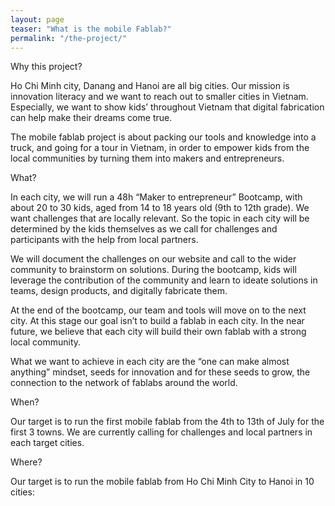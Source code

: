 ```yaml
---
layout: page
teaser: "What is the mobile Fablab?"
permalink: "/the-project/"
---
```

Why this project?

Ho Chi Minh city, Danang and Hanoi are all big cities. Our mission is innovation literacy and we want to reach out to smaller cities in Vietnam. Especially, we want to show kids’ throughout Vietnam that digital fabrication can help make their dreams come true. 

The mobile fablab project is about packing our tools and knowledge into a truck, and going for a tour in Vietnam, in order to empower kids from the local communities by turning them into makers and entrepreneurs.

What?

In each city, we will run a 48h “Maker to entrepreneur” Bootcamp, with about 20 to 30 kids, aged from 14 to 18 years old (9th to 12th grade). We want challenges that are locally relevant.
So the topic in each city will be determined by the kids themselves as we call for challenges and participants with the help from local partners. 

We will document the challenges on our website and call to the wider community to brainstorm on solutions. During the bootcamp, kids will leverage the contribution of the community and learn to ideate solutions in teams, design products, and digitally fabricate them. 

At the end of the bootcamp, our team and tools will move on to the next city. At this stage our goal isn’t to build a fablab in each city. In the near future, we believe that each city will build their own fablab with a strong local community. 

What we want to achieve in each city are the “one can make almost anything” mindset, seeds for innovation and for these seeds to grow, the connection to the network of fablabs around the world.

When?

Our target is to run the first mobile fablab from the 4th to 13th of July for the first 3 towns.
We are currently calling for challenges and local partners in each target cities.

Where?

Our target is to run the mobile fablab from Ho Chi Minh City to Hanoi in 10 cities:

